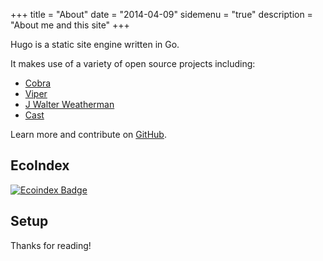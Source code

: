 +++
title = "About"
date = "2014-04-09"
sidemenu = "true"
description = "About me and this site"
+++

Hugo is a static site engine written in Go.


It makes use of a variety of open source projects including:

* [Cobra](https://github.com/spf13/cobra)
* [Viper](https://github.com/spf13/viper)
* [J Walter Weatherman](https://github.com/spf13/jWalterWeatherman)
* [Cast](https://github.com/spf13/cast)

Learn more and contribute on [GitHub](https://github.com/spf13).

## EcoIndex

<a href="https://bff.ecoindex.fr/redirect/?url=https://hannikata.github.io/WebSite" target="_blank">
    <img src="https://bff.ecoindex.fr/badge/?theme=white&url=https://hannikata.github.io/WebSite/" alt="Ecoindex Badge" />
</a>


## Setup

Thanks for reading!


